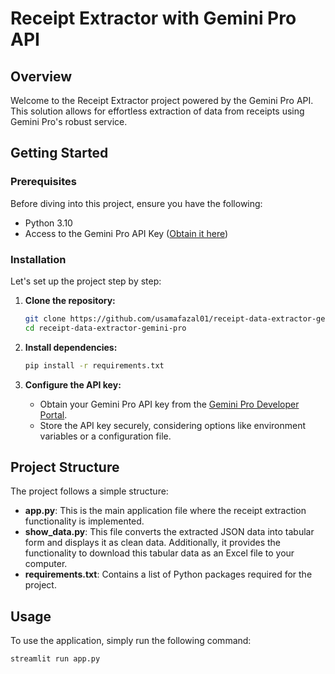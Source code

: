 # Receipt Extractor with Gemini Pro API

## Overview

Welcome to the Receipt Extractor project powered by the Gemini Pro API. This solution allows for effortless extraction of data from receipts using Gemini Pro's robust service.

## Getting Started

### Prerequisites

Before diving into this project, ensure you have the following:

- Python 3.10
- Access to the Gemini Pro API Key ([Obtain it here](https://aistudio.google.com/app/apikey))

### Installation

Let's set up the project step by step:

1. **Clone the repository:**
    ```bash
    git clone https://github.com/usamafazal01/receipt-data-extractor-gemini-pro.git
    cd receipt-data-extractor-gemini-pro
    ```

2. **Install dependencies:**
    ```bash
    pip install -r requirements.txt
    ```

3. **Configure the API key:**
    - Obtain your Gemini Pro API key from the [Gemini Pro Developer Portal](https://aistudio.google.com/app/apikey).
    - Store the API key securely, considering options like environment variables or a configuration file.

## Project Structure

The project follows a simple structure:

- **app.py**: This is the main application file where the receipt extraction functionality is implemented.
- **show_data.py**: This file converts the extracted JSON data into tabular form and displays it as clean data. Additionally, it provides the functionality to download this tabular data as an Excel file to your computer.
- **requirements.txt**: Contains a list of Python packages required for the project.

## Usage

To use the application, simply run the following command:

```bash
streamlit run app.py
